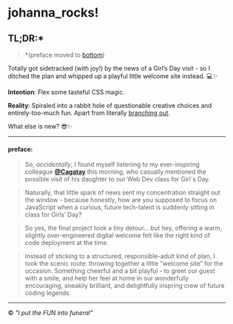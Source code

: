 # johanna_rocks!

>

## TL;DR:\*

> \*(preface moved to [bottom](#preface))

Totally got sidetracked (with joy!) by the news of a Girl’s Day visit - so I ditched the plan and whipped up a playful little welcome site instead. 💻✨

**Intention**: Flex some tasteful CSS magic.

**Reality**: Spiraled into a rabbit hole of questionable creative choices and entirely-too-much fun. Apart from literally [branching out](bash_customization/bashrc.md).

What else is new? 😎✨

---

#### preface:

> So, _accidentally_, I found myself listening to my ever-inspiring colleague **[@Cagatay](https://github.com/CagatayWT)** this morning, who casually mentioned the possible visit of his daughter to our Web Dev class for Girl´s Day.

> Naturally, that little spark of news sent my concentration straight out the window - because honestly, how are you supposed to focus on JavaScript when a curious, future tech-talent is suddenly sitting in class for Girls’ Day?

> So yes, the final project took a tiny detour… but hey, offering a warm, slightly over-engineered digital welcome felt like the right kind of code deployment at the time.

> Instead of sticking to a structured, responsible-adult kind of plan, I took the scenic route: throwing together a little “welcome site” for the occasion. Something cheerful and a bit playful - to greet our guest with a smile, and help her feel at home in our wonderfully encouraging, sneakily brilliant, and delightfully inspring crew of future coding legends.

---

&copy; _"I put the FUN into funeral"_
